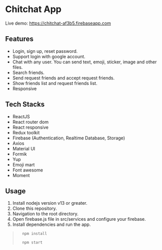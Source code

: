 # Chitchat App
Live demo: https://chitchat-af3b5.firebaseapp.com

## Features
- Login, sign up, reset password.
- Support login with google account.
- Chat with any user. You can send text, emoji, sticker, image and other files.
- Search friends.
- Send request friends and accept request friends.
- Show friends list and request friends list.
- Responsive

## Tech Stacks
- ReactJS
- React router dom
- React responsive
- Redux toolkit
- Firebase (Authentication, Realtime Database, Storage)
- Axios
- Material UI
- Formik
- Yup
- Emoji mart
- Font awesome
- Moment

## Usage
1. Install nodejs version v13 or greater.
1. Clone this repository.
2. Navigation to the root directory.
3. Open firebase.js file in src/services and configure your firebase.
3. Install dependencies and run the app.
>       npm install
>
>       npm start
